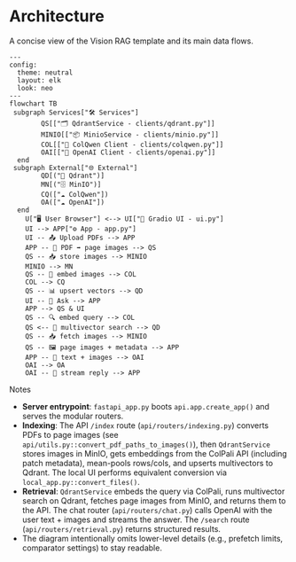 # Architecture

A concise view of the Vision RAG template and its main data flows.

```mermaid
---
config:
  theme: neutral
  layout: elk
  look: neo
---
flowchart TB
 subgraph Services["🛠 Services"]
        QS[["🗂 QdrantService - clients/qdrant.py"]]
        MINIO[["📦 MinioService - clients/minio.py"]]
        COL[["🧠 ColQwen Client - clients/colqwen.py"]]
        OAI[["🤖 OpenAI Client - clients/openai.py"]]
  end
 subgraph External["🌐 External"]
        QD[("💾 Qdrant")]
        MN[("🗄 MinIO")]
        CQ(["☁️ ColQwen"])
        OA(["☁️ OpenAI"])
  end
    U["🖥 User Browser"] <--> UI["🎨 Gradio UI - ui.py"]
    UI --> APP["⚙️ App - app.py"]
    UI -- 📤 Upload PDFs --> APP
    APP -- 📝 PDF ➡ page images --> QS
    QS -- 📥 store images --> MINIO
    MINIO --> MN
    QS -- 🧩 embed images --> COL
    COL --> CQ
    QS -- 📊 upsert vectors --> QD
    UI -- 💬 Ask --> APP
    APP --> QS & UI
    QS -- 🔍 embed query --> COL
    QS <-- 🔎 multivector search --> QD
    QS -- 📥 fetch images --> MINIO
    QS -- 🖼 page images + metadata --> APP
    APP -- 📝 text + images --> OAI
    OAI --> OA
    OAI -- 📡 stream reply --> APP
```

Notes

- __Server entrypoint__: `fastapi_app.py` boots `api.app.create_app()` and serves the modular routers.
- __Indexing__: The API `/index` route (`api/routers/indexing.py`) converts PDFs to page images (see `api/utils.py::convert_pdf_paths_to_images()`), then `QdrantService` stores images in MinIO, gets embeddings from the ColPali API (including patch metadata), mean-pools rows/cols, and upserts multivectors to Qdrant. The local UI performs equivalent conversion via `local_app.py::convert_files()`.
- __Retrieval__: `QdrantService` embeds the query via ColPali, runs multivector search on Qdrant, fetches page images from MinIO, and returns them to the API. The chat router (`api/routers/chat.py`) calls OpenAI with the user text + images and streams the answer. The `/search` route (`api/routers/retrieval.py`) returns structured results.
- The diagram intentionally omits lower-level details (e.g., prefetch limits, comparator settings) to stay readable.
